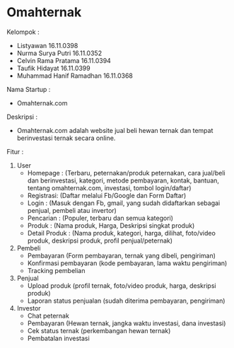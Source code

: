 # Omahternak
Kelompok :
- Listyawan               16.11.0398
- Nurma Surya Putri       16.11.0352
- Celvin Rama Pratama     16.11.0394
- Taufik Hidayat          16.11.0399
- Muhammad Hanif Ramadhan 16.11.0368

Nama Startup : 
- Omahternak.com

Deskripsi : 
- Omahternak.com adalah website jual beli hewan ternak dan tempat berinvestasi ternak secara online.

Fitur :
1. User 
   - Homepage  : (Terbaru, peternakan/produk peternakan, cara jual/beli dan berinvestasi, kategori, metode pembayaran, kontak,
                 bantuan, tentang omahternak.com, investasi, tombol login/daftar)
   - Registrasi: (Daftar melalui Fb/Google dan Form Daftar)
   - Login     : (Masuk dengan Fb, gmail, yang sudah didaftarkan sebagai penjual, pembeli atau invertor)
   - Pencarian : (Populer, terbaru dan semua kategori)
   - Produk    : (Nama produk, Harga, Deskripsi singkat produk)
   - Detail Produk : (Nama produk, kategori, harga, dilihat, foto/video produk, deskripsi produk, profil penjual/peternak)
 2. Pembeli
    - Pembayaran (Form pembayaran, ternak yang dibeli, pengiriman)
    - Konfirmasi pembayaran (kode pembayaran, lama waktu pengiriman)
    - Tracking pembelian
 3. Penjual
    - Upload produk (profil ternak, foto/video produk, harga, deskripsi produk)
    - Laporan status penjualan (sudah diterima pembayaran, pengiriman)
 4. Investor
    - Chat peternak
    - Pembayaran (Hewan ternak, jangka waktu investasi, dana investasi)
    - Cek status ternak (perkembangan hewan ternak)
    - Pembatalan investasi
 
     
